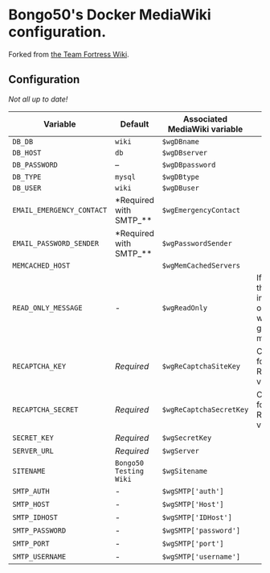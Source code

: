 # Bongo50's Docker MediaWiki configuration.

Forked from [the Team Fortress Wiki](https://github.com/tfwiki/mediawiki).

## Configuration
*Not all up to date!*

| Variable                  | Default                               | Associated MediaWiki variable | Notes                                                                                                  |
| ------------------------- | ------------------------------------- | ----------------------------- | ------------------------------------------------------------------------------------------------------ |
| `DB_DB`                   | `wiki`                                | `$wgDBname`                   |
| `DB_HOST`                 | `db`                                  | `$wgDBserver`                 |
| `DB_PASSWORD`             | –                                     | `$wgDBpassword`               |
| `DB_TYPE`                 | `mysql`                               | `$wgDBtype`                   |
| `DB_USER`                 | `wiki`                                | `$wgDBuser`                   |
| `EMAIL_EMERGENCY_CONTACT` | \*Required with SMTP\_\*\*            | `$wgEmergencyContact`         |
| `EMAIL_PASSWORD_SENDER`   | \*Required with SMTP\_\*\*            | `$wgPasswordSender`           |
| `MEMCACHED_HOST`          |                                       | `$wgMemCachedServers`         |                                                                                                        |
| `READ_ONLY_MESSAGE`       | -                                     | `$wgReadOnly`                 | If set, puts the Wiki into read-only mode with the given message.                                      |
| `RECAPTCHA_KEY`           | _Required_                            | `$wgReCaptchaSiteKey`         | Credentials for a ReCaptcha v2 Tickbox                                                                 |
| `RECAPTCHA_SECRET`        | _Required_                            | `$wgReCaptchaSecretKey`       | Credentials for a ReCaptcha v2 Tickbox                                                                 |
| `SECRET_KEY`              | _Required_                            | `$wgSecretKey`                |                                                |
| `SERVER_URL`              | _Required_                            | `$wgServer`                   |
| `SITENAME`                | `Bongo50 Testing Wiki`                | `$wgSitename`                 |
| `SMTP_AUTH`               | -                                     | `$wgSMTP['auth']`             |
| `SMTP_HOST`               | -                                     | `$wgSMTP['Host']`             |
| `SMTP_IDHOST`             | -                                     | `$wgSMTP['IDHost']`           |
| `SMTP_PASSWORD`           | -                                     | `$wgSMTP['password']`         |
| `SMTP_PORT`               | -                                     | `$wgSMTP['port']`             |
| `SMTP_USERNAME`           | -                                     | `$wgSMTP['username']`         |
